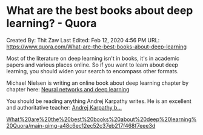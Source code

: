 # What are the best books about deep learning? - Quora

Created By: Thit Zaw
Last Edited: Feb 12, 2020 4:56 PM
URL: https://www.quora.com/What-are-the-best-books-about-deep-learning

Most of the literature on deep learning isn't in books, it's in academic papers and various places online. So if you want to learn about deep learning, you should widen your search to encompass other formats.

Michael Nielsen is writing an online book about deep learning chapter by chapter here: [Neural networks and deep learning](http://neuralnetworksanddeeplearning.com/)

You should be reading anything Andrej Karpathy writes. He is an excellent and authoritative teacher: [Andrej Karpathy b...](https://karpathy.github.io/)

[What%20are%20the%20best%20books%20about%20deep%20learning%20Quora/main-qimg-a48c6ec12ec52c37eb217f468f7eee3d](What%20are%20the%20best%20books%20about%20deep%20learning%20Quora/main-qimg-a48c6ec12ec52c37eb217f468f7eee3d)